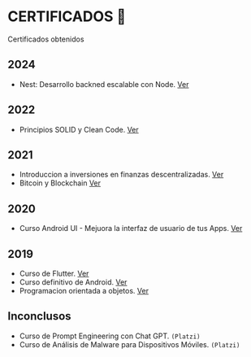 # CERTIFICADOS 📌
Certificados obtenidos


## 2024
- Nest: Desarrollo backned escalable con Node. [Ver](/2024/Nest_Desarrollo%20backend%20escalable%20con%20Node.pdf)

## 2022
- Principios SOLID y Clean Code. [Ver](2022/principios_solid.pdf)

## 2021
- Introduccion a inversiones en finanzas descentralizadas. [Ver](/2021/diploma-defi.pdf)
- Bitcoin y Blockchain [Ver](/2021/diploma-bitcoin-blockchain.pdf)

## 2020
- Curso Android UI - Mejuora la interfaz de usuario de tus Apps. [Ver](/2020/android%20ui.pdf)

## 2019
- Curso de Flutter. [Ver](2019/diploma-flutter.pdf)
- Curso definitivo de Android. [Ver](2019/diploma-android-2016.pdf)
- Programacion orientada a objetos. [Ver](2019/diploma-oop.pdf)


## Inconclusos
- Curso de Prompt Engineering con Chat GPT. `(Platzi)`
- Curso de Análisis de Malware para Dispositivos Móviles. `(Platzi)`